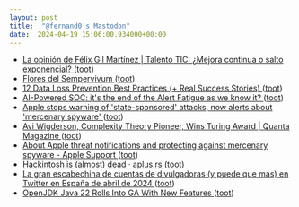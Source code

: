 ```yaml
---
layout: post
title:  "@fernand0's Mastodon"
date:  2024-04-19 15:06:00.934000+00:00
---
```

*  [La opinión de Félix Gil Martínez \| Talento TIC: ¿Mejora continua o salto exponencial? ](https://www.elperiodicodearagon.com/aragon/aragon-tierra-de-talento/2024/04/14/talento-tic-mejora-continua-o-101048758.htm) ([toot](https://mastodon.social/@fernand0/112298502450932362))
*  [Flores del Sempervivum ](https://www.flickr.com/photos/fernand0/53653241344) ([toot](https://mastodon.social/@fernand0/112298492397789151))
*  [12 Data Loss Prevention Best Practices (+ Real Success Stories) ](https://www.esecurityplanet.com/networks/data-loss-prevention-best-practices) ([toot](https://mastodon.social/@fernand0/112298343176894563))
*  [AI-Powered SOC: it's the end of the Alert Fatigue as we know it? ](https://detect.fyi/ai-powered-soc-its-the-end-of-the-alert-fatigue-as-we-know-it-f082ba003da) ([toot](https://mastodon.social/@fernand0/112297636052590230))
*  [Apple stops warning of 'state-sponsored' attacks, now alerts about 'mercenary spyware' ](https://www.theregister.com/2024/04/12/apple_mercenary_spyware) ([toot](https://mastodon.social/@fernand0/112297426046020287))
*  [Avi Wigderson, Complexity Theory Pioneer, Wins Turing Award \| Quanta Magazine ](https://www.quantamagazine.org/avi-wigderson-complexity-theory-pioneer-wins-turing-award-20240410) ([toot](https://mastodon.social/@fernand0/112297207445336603))
*  [About Apple threat notifications and protecting against mercenary spyware - Apple Support ](https://support.apple.com/en-us/10217) ([toot](https://mastodon.social/@fernand0/112296904759257422))
*  [Hackintosh is (almost) dead · aplus.rs ](https://aplus.rs/2024/hackintosh-almost-dead) ([toot](https://mastodon.social/@fernand0/112295346156332244))
*  [La gran escabechina de cuentas de divulgadoras (y puede que más) en Twitter en España de abril de 2024 ](https://www.microsiervos.com/archivo/internet/gran-escabechina-cuentas-twitter-espana-abril-2024.htm) ([toot](https://mastodon.social/@fernand0/112293399800490613))
*  [OpenJDK Java 22 Rolls Into GA With New Features ](https://www.phoronix.com/news/OpenJDK-Java-22-Release) ([toot](https://mastodon.social/@fernand0/112293186980202526))
